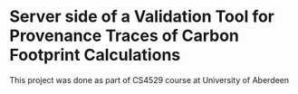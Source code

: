 # Server side of a Validation Tool for Provenance Traces of Carbon Footprint Calculations
This project was done as part of CS4529 course at University of Aberdeen
